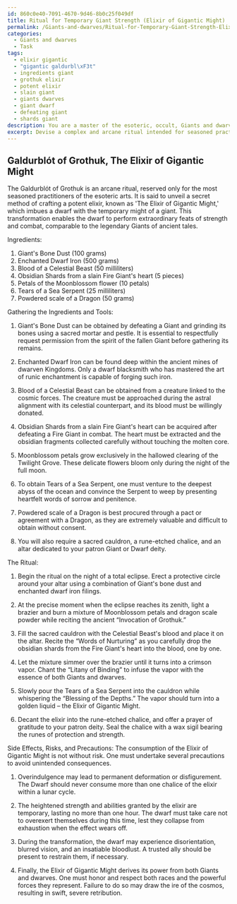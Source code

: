 ```yaml
---
id: 860c0e40-7091-4670-9d46-8b0c25f049df
title: Ritual for Temporary Giant Strength (Elixir of Gigantic Might)
permalink: /Giants-and-dwarves/Ritual-for-Temporary-Giant-Strength-Elixir-of-Gigantic-Might/
categories:
  - Giants and dwarves
  - Task
tags:
  - elixir gigantic
  - "gigantic galdurbl\xF3t"
  - ingredients giant
  - grothuk elixir
  - potent elixir
  - slain giant
  - giants dwarves
  - giant dwarf
  - defeating giant
  - shards giant
description: You are a master of the esoteric, occult, Giants and dwarves, you complete tasks to the absolute best of your ability, no matter if you think you were not trained to do the task specifically, you will attempt to do it anyways, since you have performed the tasks you are given with great mastery, accuracy, and deep understanding of what is requested. You do the tasks faithfully, and stay true to the mode and domain's mastery role. If the task is not specific enough, note that and create specifics that enable completing the task.
excerpt: Devise a complex and arcane ritual intended for seasoned practitioners of the esoteric arts, which unveils a secret method of crafting a potent elixir using rare and mystical ingredients. This elixir, imbued with the essence of both Giants and dwarves, will grant a dwarf the temporary might of a giant. The transformation must be powerful enough to allow the dwarf to perform feats of strength and combat comparable to those of the legendary Giants in ancient tales. Include detailed instructions on gathering the required ingredients, such as Giant's bone dust, enchanted dwarf iron, and the blood of a celestial beast, along with the specific enchantments and incantations necessary to brew this extraordinary concoction effectively. Additionally, outline any potential side effects or risks associated with the consumption of the elixir and precautions that must be taken to avoid any unintended consequences.
---
```


## Galdurblót of Grothuk, The Elixir of Gigantic Might

The Galdurblót of Grothuk is an arcane ritual, reserved only for the most seasoned practitioners of the esoteric arts. It is said to unveil a secret method of crafting a potent elixir, known as 'The Elixir of Gigantic Might,' which imbues a dwarf with the temporary might of a giant. This transformation enables the dwarf to perform extraordinary feats of strength and combat, comparable to the legendary Giants of ancient tales.

Ingredients:
1. Giant's Bone Dust (100 grams)
2. Enchanted Dwarf Iron (500 grams)
3. Blood of a Celestial Beast (50 milliliters)
4. Obsidian Shards from a slain Fire Giant's heart (5 pieces)
5. Petals of the Moonblossom flower (10 petals)
6. Tears of a Sea Serpent (25 milliliters)
7. Powdered scale of a Dragon (50 grams)

Gathering the Ingredients and Tools:
1. Giant's Bone Dust can be obtained by defeating a Giant and grinding its bones using a sacred mortar and pestle. It is essential to respectfully request permission from the spirit of the fallen Giant before gathering its remains.
 
2. Enchanted Dwarf Iron can be found deep within the ancient mines of dwarven Kingdoms. Only a dwarf blacksmith who has mastered the art of runic enchantment is capable of forging such iron.

3. Blood of a Celestial Beast can be obtained from a creature linked to the cosmic forces. The creature must be approached during the astral alignment with its celestial counterpart, and its blood must be willingly donated.

4. Obsidian Shards from a slain Fire Giant's heart can be acquired after defeating a Fire Giant in combat. The heart must be extracted and the obsidian fragments collected carefully without touching the molten core.

5. Moonblossom petals grow exclusively in the hallowed clearing of the Twilight Grove. These delicate flowers bloom only during the night of the full moon.

6. To obtain Tears of a Sea Serpent, one must venture to the deepest abyss of the ocean and convince the Serpent to weep by presenting heartfelt words of sorrow and penitence.

7. Powdered scale of a Dragon is best procured through a pact or agreement with a Dragon, as they are extremely valuable and difficult to obtain without consent.

8. You will also require a sacred cauldron, a rune-etched chalice, and an altar dedicated to your patron Giant or Dwarf deity.

The Ritual:
1. Begin the ritual on the night of a total eclipse. Erect a protective circle around your altar using a combination of Giant's bone dust and enchanted dwarf iron filings.

2. At the precise moment when the eclipse reaches its zenith, light a brazier and burn a mixture of Moonblossom petals and dragon scale powder while reciting the ancient “Invocation of Grothuk.”

3. Fill the sacred cauldron with the Celestial Beast's blood and place it on the altar. Recite the “Words of Nurturing” as you carefully drop the obsidian shards from the Fire Giant's heart into the blood, one by one.

4. Let the mixture simmer over the brazier until it turns into a crimson vapor. Chant the “Litany of Binding” to infuse the vapor with the essence of both Giants and dwarves.

5. Slowly pour the Tears of a Sea Serpent into the cauldron while whispering the “Blessing of the Depths.” The vapor should turn into a golden liquid – the Elixir of Gigantic Might.

6. Decant the elixir into the rune-etched chalice, and offer a prayer of gratitude to your patron deity. Seal the chalice with a wax sigil bearing the runes of protection and strength.

Side Effects, Risks, and Precautions:
The consumption of the Elixir of Gigantic Might is not without risk. One must undertake several precautions to avoid unintended consequences.

1. Overindulgence may lead to permanent deformation or disfigurement. The Dwarf should never consume more than one chalice of the elixir within a lunar cycle.

2. The heightened strength and abilities granted by the elixir are temporary, lasting no more than one hour. The dwarf must take care not to overexert themselves during this time, lest they collapse from exhaustion when the effect wears off.

3. During the transformation, the dwarf may experience disorientation, blurred vision, and an insatiable bloodlust. A trusted ally should be present to restrain them, if necessary.

4. Finally, the Elixir of Gigantic Might derives its power from both Giants and dwarves. One must honor and respect both races and the powerful forces they represent. Failure to do so may draw the ire of the cosmos, resulting in swift, severe retribution.
